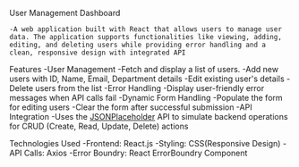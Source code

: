 User Management Dashboard

    -A web application built with React that allows users to manage user data. The application supports functionalities like viewing, adding, editing, and deleting users while providing error handling and a clean, responsive design with integrated API

Features
    -User Management
        -Fetch and display a list of users.
        -Add new users with ID, Name, Email, Department details
        -Edit existing user's details
        -Delete users from the list
    -Error Handling
        -Display user-friendly error messages when API calls fail
    -Dynamic Form Handling
        -Populate the form for editing users
        -Clear the form after successful submission
    -API Integration
        -Uses the [JSONPlaceholder](https://jsonplaceholder.typicode.com/) API to simulate backend operations for CRUD (Create, Read, Update, Delete) actions

Technologies Used
    -Frontend: React.js
    -Styling: CSS(Responsive Design)
    -API Calls: Axios
    -Error Boundry: React ErrorBoundry Component
